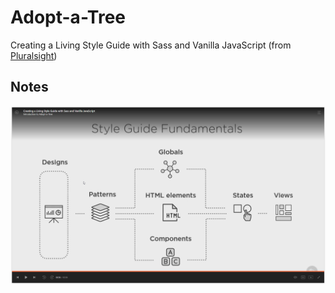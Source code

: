 # Adopt-a-Tree
Creating a Living Style Guide with Sass and Vanilla JavaScript (from [Pluralsight](https://app.pluralsight.com/library/courses/creating-living-style-guide-sass-vanilla-javascript/table-of-contents))

## Notes
![Style Guide Fundamentals](/readme/Style_Guide_Fundamentals.PNG)




